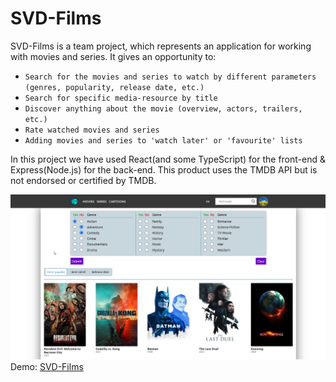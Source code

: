 # SVD-Films

SVD-Films is a team project, which represents an application for working with movies and series.
It gives an opportunity to:
  * `Search for the movies and series to watch by different parameters (genres, popularity, release date, etc.)`
  * `Search for specific media-resource by title`
  * `Discover anything about the movie (overview, actors, trailers, etc.)`
  * `Rate watched movies and series`
  * `Adding movies and series to 'watch later' or 'favourite' lists`

In this project we have used React(and some TypeScript) for the front-end & Express(Node.js) for the back-end.
This product uses the TMDB API but is not endorsed or certified by TMDB.

![Preview](preview.png "SVD-Films")
Demo: [SVD-Films](https://youthful-tereshkova-42b5d8.netlify.app/)
